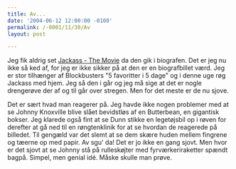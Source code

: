 ```yaml
---
title: Av...
date: '2004-06-12 12:00:00 -0100'
permalink: /-0001/11/30/Av
layout: post

---
```

Jeg fik aldrig set [ Jackass - The Movie](http://www.apple.com/trailers/paramount/jackass_the_movie/) da den gik i biografen. Det er jeg nu ikke så ked af, for jeg er ikke sikker på at den er en biografbillet værd. Jeg er stor tilhænger af Blockbusters "5 favoritter i 5 dage" og i denne uge røg Jackass med hjem. Jeg så den i går og jeg må sige at det er nogle drengerøve der af og til går over stregen. Men for det meste er de nu sjove.

 Det er sært hvad man reagerer på. Jeg havde ikke nogen problemer med at se Johnny Knoxville blive slået bevidstløs af en Butterbean, en gigantisk bokser. Jeg klarede også fint at se Dunn stikke en legetøjsbil op i røven for derefter at gå ned til en røngtenklinik for at se hvordan de reagerede på billedet. Til gengæld var det slemt at se dem skære huden mellem fingrene og tæerne op med papir. Av sgu' da! Det er jo ikke en gang sjovt. Men hvor er det sjovt at se Johnny stå på rulleskøjter med fyrværkeriraketter spændt bagpå. Simpel, men genial idé. Måske skulle man prøve.

